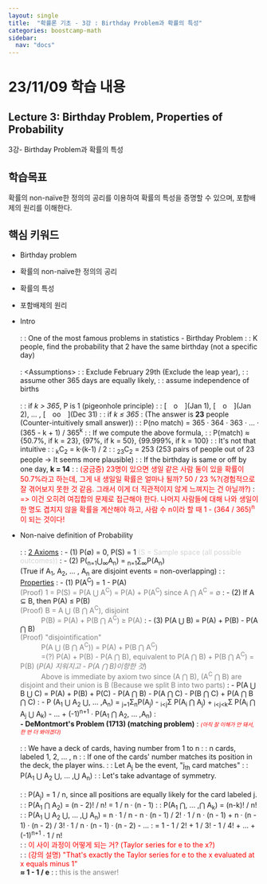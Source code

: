 ```yaml
---
layout: single
title:  "확률론 기초 - 3강 : Birthday Problem과 확률의 특성"
categories: boostcamp-math
sidebar:
  nav: "docs"
---
```


# 23/11/09 학습 내용

<h2>Lecture 3: Birthday Problem, Properties of Probability</h2>
3강- Birthday Problem과 확률의 특성

<h2>학습목표</h2>

확률의 non-naïve한 정의의 공리를 이용하여 확률의 특성을 증명할 수 있으며, 포함배제의 원리를 이해한다.

<h2>핵심 키워드</h2>

- Birthday problem
- 확률의 non-naïve한 정의의 공리
- 확률의 특성
- 포함배제의 원리

- Intro<br><br>
: : One of the most famous problems in statistics - Birthday Problem
: : K people, find the probability that 2 have the same birthday (not a specific day)<br><br>
: \<Assumptions>
: : Exclude February 29th (Exclude the leap year), 
: : assume other 365 days are equally likely, 
: : assume independence of births<br><br>
: : if <i>k > 365</i>, P is 1 (pigeonhole principle)
: : \[&emsp;o&emsp;](Jan 1), \[&emsp;o&emsp;](Jan 2), ... , \[&emsp;oo&emsp;](Dec 31)
: : if <i>k ≤ 365</i>
: (The answer is **23** people (Counter-intuitively small answer))
: : P(no match) = 365 · 364 · 363 ·  ... · (365 - k + 1) / 365<sup>k</sup>
: : If we compute the above formula, 
: : P(match) ≈ {50.7%, if k = 23}, {97%, if k = 50}, {99.999%, if k = 100}
: : It's not that intuitive
: : <sub>k</sub>C<sub>2</sub> = k·(k-1) / 2
: : <sub>23</sub>C<sub>2</sub> = 253 (253 pairs of people out of 23 people -> It seems more plausible)
: : If the birthday is same or off by one day, **k = 14**
: : <span style="color:red">(궁금증) 23명이 있으면 생일 같은 사람 둘이 있을 확률이 50.7%라고 하는데, 그게 내 생일일 확률은 얼마나 될까? 50 / 23 %?(경험적으로 잘 겪어보지 못한 것 같음. 그래서 이게 더 직관적이지 않게 느껴지는 건 아닐까?)</span>
: <span style="color:red">=> 이건 오히려 여집합의 문제로 접근해야 한다. 나머지 사람들에 대해 나와 생일이 한 명도 겹치지 않을 확률을 계산해야 하고, 사람 수 n이라 할 때 1 - (364 / 365)<sup>n</sup> 이 되는 것이다!</span>

- Non-naive definition of Probability <br><br>
: : <u>2 Axioms</u>
: - (1) P(∅) = 0, P(S) = 1 <span style="color:lightgray">(S = Sample space (all possible outcomes))</span>
: - (2) P(<sub>n=1</sub>⋃<sub>∞</sub>A<sub>n</sub>) = <sub>n=1</sub>∑<sub>∞</sub>P(A<sub>n</sub>)<br>
(True if A<sub>1</sub>, A<sub>2</sub>, ... , A<sub>n</sub> are disjoint events = non-overlapping)
: : <u>Properties</u>
: - (1) P(A<sup>C</sup>) = 1 - P(A)<br>
<span style="color:gray">(Proof) 1 = P(S) = P(A ⋃ A<sup>C</sup>) = P(A) + P(A<sup>C</sup>) since A ⋂ A<sup>C</sup> = ∅</span>
: - (2) If A ⊆ B, then P(A) ≤ P(B)<br>
<span style="color:gray">(Proof) B = A ⋃ (B ⋂ A<sup>C</sup>), disjoint<br>
&emsp;&emsp;&emsp;P(B) = P(A) + P(B ⋂ A<sup>C</sup>) ≥ P(A)</span>
: - (3) P(A ⋃ B) = P(A) + P(B) - P(A ⋂ B)<br>
<span style="color:gray">(Proof) "disjointification"<br>
&emsp;&emsp;&emsp;P(A ⋃ (B ⋂ A<sup>C</sup>)) = P(A) + P(B ⋂ A<sup>C</sup>)<br>
&emsp;&emsp;&emsp;=(?) P(A) + P(B) - P(A ⋂ B), equivalent to P(A ⋂ B) + P(B ⋂ A<sup>C</sup>) = P(B) (<i>P(A) 지워지고 - P(A ⋂ B)이항한 것</i>)<br>
&emsp;&emsp;&emsp;Above is immediate by axiom two since (A ⋂ B), (A<sup>C</sup> ⋂ B) are disjoint and their union is B (Because we split B into two parts)</span>
: - P(A ⋃ B ⋃ C) = P(A) + P(B) + P(C) - P(A ⋂ B) - P(A ⋂ C) - P(B ⋂ C) + P(A ⋂ B ⋂ C)
: - P (A<sub>1</sub> ⋃ A<sub>2</sub> ⋃, ... ,A<sub>n</sub>) = <sub>j=1</sub>Σ<sub>n</sub>P(A<sub>j</sub>) - <sub>i<j</sub>Σ P(A<sub>i</sub> ⋂ A<sub>j</sub>) + <sub>i<j<k</sub>Σ P(A<sub>i</sub> ⋂ A<sub>j</sub> ⋃ A<sub>k</sub>) - ... + (-1)<sup>n+1</sup> · P(A<sub>1</sub> ⋂ A<sub>2</sub>, ... ,A<sub>n</sub>)
: <br><b>- DeMontmort's Problem (1713) (matching problem)</b>
: <span style="color:red;font-size:8pt"><i>(아직 잘 이해가 안 돼서, 한 번 더 봐야겠다)</i></span><br><br>
: : We have a deck of cards, having number from 1 to n
: : n cards, labeled 1, 2, ... , n
: : If one of the cards' number matches its position in the deck, the player wins.
: : Let A<sub>j</sub> be the event, "j<sub>th</sub> card matches"
: : P(A<sub>1</sub> ⋃ A<sub>2</sub> ⋃, ... ,⋃ A<sub>n</sub>)
: : Let's take advantage of symmetry.<br><br>
: : P(A<sub>j</sub>) = 1 / n, since all positions are equally likely for the card labeled j.
: : P(A<sub>1</sub> ⋂ A<sub>2</sub>) = (n - 2)! / n! = 1 / n · (n - 1)
: : P(A<sub>1</sub> ⋂, ... ,⋂ A<sub>k</sub>) = (n-k)! / n!
: : P(A<sub>1</sub> ⋃ A<sub>2</sub> ⋃, ... ,⋃ A<sub>n</sub>) = n · 1 / n - n · (n - 1) / 2! · 1 / n · (n - 1) + n · (n - 1) · (n - 2) / 3! · 1 / n · (n - 1) · (n - 2) - ...
: = 1 - 1 / 2! + 1 / 3! - 1 / 4! + ... + (-1)<sup>n+1</sup> · 1 / n!<br>
: : <span style="color:red">이 사이 과정이 어떻게 되는 거? (Taylor series for e to the x?)</span><br>
: : <span style="color:red">(강의 설명) "That's exactly the Taylor series for e to the x evaluated at x equals minus 1"</span><br>
<b>≈ 1 - 1 / e</b>
: : <span style="color:gray">this is the answer!</span>
